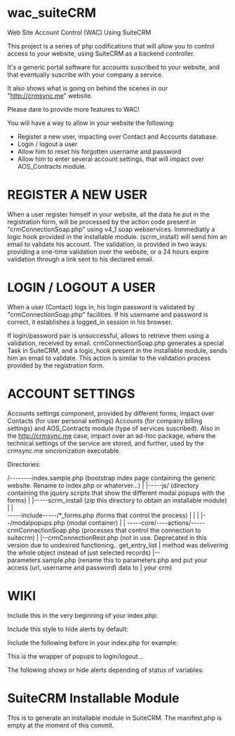 wac_suiteCRM
============

Web Site Account Control (WAC) Using SuiteCRM

This project is a series of php codifications that will allow you to control access to your website, using SuiteCRM as a backend controller.

It's a generic portal software for accounts suscribed to your website, and that eventually suscribe with your company a service.

It also shows what is going on behind the scenes in our "http://crmsync.me" website.

Please dare to provide more features to WAC!

You will have a way to allow in your website the following:

- Register a new user, impacting over Contact and Accounts database.
- Login / logout a user
- Allow him to reset his forgotten username and password
- Allow him to enter several account settings, that will impact over AOS_Contracts module.

REGISTER A NEW USER
===================

When a user register himself in your website, all the data he put in the registration form, will be processed by the action code present in
"crmConnectionSoap.php" using v4_1 soap webservices. Inmmediatly a logic hook provided in the installable module. (scrm_install) will send him an email to validate his account.
The validation, is provided in two ways: providing a one-time validation over the website, or a 24 hours expire validation through a link sent to his declared email.

LOGIN / LOGOUT A USER
=====================

When a user (Contact) logs in, his login password is validated by "crmConnectionSoap.php" facilities. If his username and password is correct, it establishes a logged_in session in his browser.

If login/password pair is unsuccessful, allows to retrieve them using a validation, received by email. crmConnectionSoap.php generates a special
Task in SuiteCRM, and a logic_hook present in the installable module, sends him an email to validate. This action is similar to the validation process provided by the registration form.

ACCOUNT SETTINGS
================

Accounts settings component, provided by different forms, impact over Contacts (for user personal settings) Accounts (for company billing settings) and AOS_Contracts module (type of services suscribed). Also in the http://crmsync.me case, impact over an ad-hoc package, where the technical settings of the service are stored, and further, used by the crmsync.me sincronization executable.


Directories:


/--------index.sample.php (bootstrap index page containing the generic website. Rename to index.php or whaterver...)
    |
    |-----js/ (directory containing the jquery scripts that show the different modal popups with the forms)
    |
    |-----scrm_install (zip this directory to obtain an installable module)
    |
    |  
    -----include-----/*_forms.php (forms that control the process)
    |               |
    |               |--/modalpopups.php (modal container)
    |
    |
    -----core/----actions/-----crmConnectionSoap.php (processes that control the connection to suitecrm)
                            |
                            |--crmConnectionRest.php (not in use. Deprecated in this version due to undesired functioning.. get_entry_list 
                            |                       method was delivering the whole object instead of just selected records)
                            |--parameters.sample.php (rename this to parameters.php and put your access (url, username and password) data to 
                            |                       your  crm)
                        
    



WIKI
======================

Include this in the very beginning of your index.php:
<?php include('include/location/headlocation.php'); ?>

Include this style to hide alerts by default:
<link href="/css/crmsyncme.css" rel="stylesheet">


Include the following before </body> in your index.php for example:

This is the wrapper of popups to login/logout...
<?php include('include/modalwrapper/modalpopups.php'); ?>

The following shows or hide alerts depending of status of variables:
<?php include('include/js/jquerypopups.php'); ?>


SuiteCRM Installable Module
===========================

This is to generate an installable module in SuiteCRM. The manifest.php
is empty at the moment of this commit.
